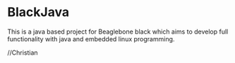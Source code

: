 # BlackJava

This is a java based project for Beaglebone black which aims to
develop full functionality with java and embedded linux programming.

//Christian 

